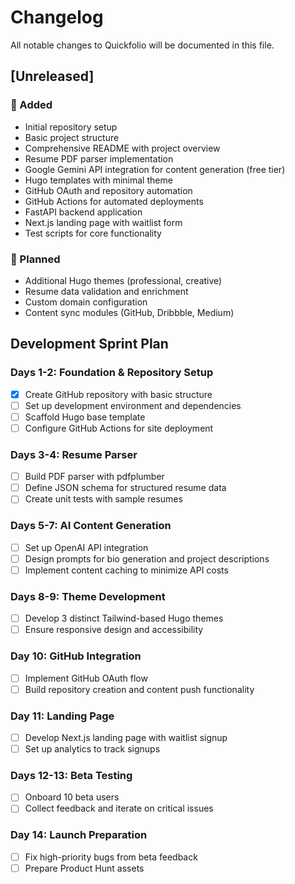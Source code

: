 # Changelog

All notable changes to Quickfolio will be documented in this file.

## [Unreleased]

### 🎉 Added
- Initial repository setup
- Basic project structure
- Comprehensive README with project overview
- Resume PDF parser implementation
- Google Gemini API integration for content generation (free tier)
- Hugo templates with minimal theme
- GitHub OAuth and repository automation
- GitHub Actions for automated deployments
- FastAPI backend application
- Next.js landing page with waitlist form
- Test scripts for core functionality

### 🚧 Planned
- Additional Hugo themes (professional, creative)
- Resume data validation and enrichment
- Custom domain configuration
- Content sync modules (GitHub, Dribbble, Medium)

## Development Sprint Plan

### Days 1-2: Foundation & Repository Setup
- [x] Create GitHub repository with basic structure
- [ ] Set up development environment and dependencies
- [ ] Scaffold Hugo base template
- [ ] Configure GitHub Actions for site deployment

### Days 3-4: Resume Parser
- [ ] Build PDF parser with pdfplumber
- [ ] Define JSON schema for structured resume data
- [ ] Create unit tests with sample resumes

### Days 5-7: AI Content Generation
- [ ] Set up OpenAI API integration
- [ ] Design prompts for bio generation and project descriptions
- [ ] Implement content caching to minimize API costs

### Days 8-9: Theme Development
- [ ] Develop 3 distinct Tailwind-based Hugo themes
- [ ] Ensure responsive design and accessibility

### Day 10: GitHub Integration
- [ ] Implement GitHub OAuth flow
- [ ] Build repository creation and content push functionality

### Day 11: Landing Page
- [ ] Develop Next.js landing page with waitlist signup
- [ ] Set up analytics to track signups

### Days 12-13: Beta Testing
- [ ] Onboard 10 beta users
- [ ] Collect feedback and iterate on critical issues

### Day 14: Launch Preparation
- [ ] Fix high-priority bugs from beta feedback
- [ ] Prepare Product Hunt assets
